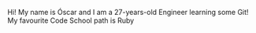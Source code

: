 Hi! My name is Óscar and I am a 27-years-old Engineer learning some Git!
My favourite Code School path is Ruby
